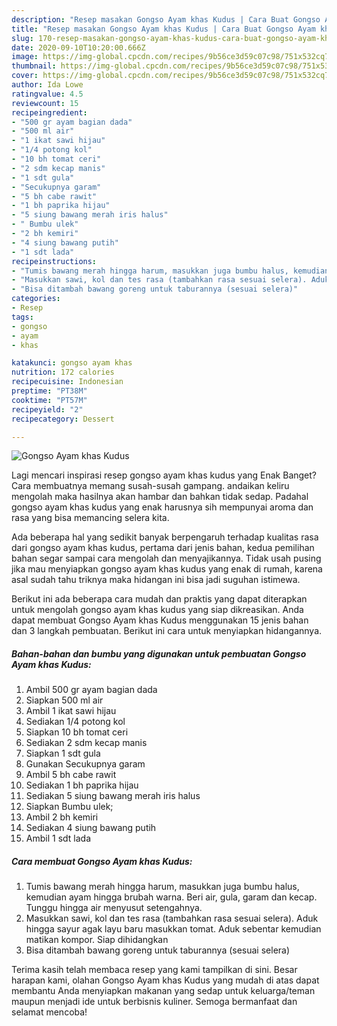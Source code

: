 ```yaml
---
description: "Resep masakan Gongso Ayam khas Kudus | Cara Buat Gongso Ayam khas Kudus Yang Lezat Sekali"
title: "Resep masakan Gongso Ayam khas Kudus | Cara Buat Gongso Ayam khas Kudus Yang Lezat Sekali"
slug: 170-resep-masakan-gongso-ayam-khas-kudus-cara-buat-gongso-ayam-khas-kudus-yang-lezat-sekali
date: 2020-09-10T10:20:00.666Z
image: https://img-global.cpcdn.com/recipes/9b56ce3d59c07c98/751x532cq70/gongso-ayam-khas-kudus-foto-resep-utama.jpg
thumbnail: https://img-global.cpcdn.com/recipes/9b56ce3d59c07c98/751x532cq70/gongso-ayam-khas-kudus-foto-resep-utama.jpg
cover: https://img-global.cpcdn.com/recipes/9b56ce3d59c07c98/751x532cq70/gongso-ayam-khas-kudus-foto-resep-utama.jpg
author: Ida Lowe
ratingvalue: 4.5
reviewcount: 15
recipeingredient:
- "500 gr ayam bagian dada"
- "500 ml air"
- "1 ikat sawi hijau"
- "1/4 potong kol"
- "10 bh tomat ceri"
- "2 sdm kecap manis"
- "1 sdt gula"
- "Secukupnya garam"
- "5 bh cabe rawit"
- "1 bh paprika hijau"
- "5 siung bawang merah iris halus"
- " Bumbu ulek"
- "2 bh kemiri"
- "4 siung bawang putih"
- "1 sdt lada"
recipeinstructions:
- "Tumis bawang merah hingga harum, masukkan juga bumbu halus, kemudian ayam hingga brubah warna. Beri air, gula, garam dan kecap. Tunggu hingga air menyusut setengahnya."
- "Masukkan sawi, kol dan tes rasa (tambahkan rasa sesuai selera). Aduk hingga sayur agak layu baru masukkan tomat. Aduk sebentar kemudian matikan kompor. Siap dihidangkan"
- "Bisa ditambah bawang goreng untuk taburannya (sesuai selera)"
categories:
- Resep
tags:
- gongso
- ayam
- khas

katakunci: gongso ayam khas 
nutrition: 172 calories
recipecuisine: Indonesian
preptime: "PT38M"
cooktime: "PT57M"
recipeyield: "2"
recipecategory: Dessert

---
```



![Gongso Ayam khas Kudus](https://img-global.cpcdn.com/recipes/9b56ce3d59c07c98/751x532cq70/gongso-ayam-khas-kudus-foto-resep-utama.jpg)

Lagi mencari inspirasi resep gongso ayam khas kudus yang Enak Banget? Cara membuatnya memang susah-susah gampang. andaikan keliru mengolah maka hasilnya akan hambar dan bahkan tidak sedap. Padahal gongso ayam khas kudus yang enak harusnya sih mempunyai aroma dan rasa yang bisa memancing selera kita.



Ada beberapa hal yang sedikit banyak berpengaruh terhadap kualitas rasa dari gongso ayam khas kudus, pertama dari jenis bahan, kedua pemilihan bahan segar sampai cara mengolah dan menyajikannya. Tidak usah pusing jika mau menyiapkan gongso ayam khas kudus yang enak di rumah, karena asal sudah tahu triknya maka hidangan ini bisa jadi suguhan istimewa.


Berikut ini ada beberapa cara mudah dan praktis yang dapat diterapkan untuk mengolah gongso ayam khas kudus yang siap dikreasikan. Anda dapat membuat Gongso Ayam khas Kudus menggunakan 15 jenis bahan dan 3 langkah pembuatan. Berikut ini cara untuk menyiapkan hidangannya.

<!--inarticleads1-->

##### Bahan-bahan dan bumbu yang digunakan untuk pembuatan Gongso Ayam khas Kudus:

1. Ambil 500 gr ayam bagian dada
1. Siapkan 500 ml air
1. Ambil 1 ikat sawi hijau
1. Sediakan 1/4 potong kol
1. Siapkan 10 bh tomat ceri
1. Sediakan 2 sdm kecap manis
1. Siapkan 1 sdt gula
1. Gunakan Secukupnya garam
1. Ambil 5 bh cabe rawit
1. Sediakan 1 bh paprika hijau
1. Sediakan 5 siung bawang merah iris halus
1. Siapkan  Bumbu ulek;
1. Ambil 2 bh kemiri
1. Sediakan 4 siung bawang putih
1. Ambil 1 sdt lada




<!--inarticleads2-->

##### Cara membuat Gongso Ayam khas Kudus:

1. Tumis bawang merah hingga harum, masukkan juga bumbu halus, kemudian ayam hingga brubah warna. Beri air, gula, garam dan kecap. Tunggu hingga air menyusut setengahnya.
1. Masukkan sawi, kol dan tes rasa (tambahkan rasa sesuai selera). Aduk hingga sayur agak layu baru masukkan tomat. Aduk sebentar kemudian matikan kompor. Siap dihidangkan
1. Bisa ditambah bawang goreng untuk taburannya (sesuai selera)




Terima kasih telah membaca resep yang kami tampilkan di sini. Besar harapan kami, olahan Gongso Ayam khas Kudus yang mudah di atas dapat membantu Anda menyiapkan makanan yang sedap untuk keluarga/teman maupun menjadi ide untuk berbisnis kuliner. Semoga bermanfaat dan selamat mencoba!
